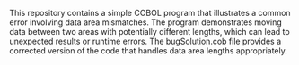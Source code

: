 This repository contains a simple COBOL program that illustrates a common error involving data area mismatches. The program demonstrates moving data between two areas with potentially different lengths, which can lead to unexpected results or runtime errors. The bugSolution.cob file provides a corrected version of the code that handles data area lengths appropriately.